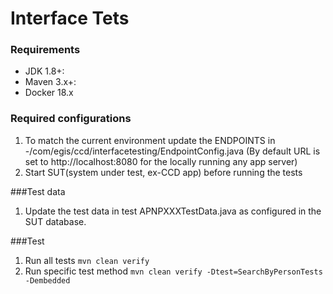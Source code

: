 # Interface Tets

### Requirements

- JDK 1.8+:
- Maven 3.x+:
- Docker 18.x

### Required configurations

1. To match the current environment update the ENDPOINTS  in -/com/egis/ccd/interfacetesting/EndpointConfig.java (By default URL is set to http://localhost:8080 for the locally running any app server)
2. Start SUT(system under test, ex-CCD app) before running the tests

###Test data
1. Update the test data in test APNPXXXTestData.java as configured in the SUT database.

###Test
1. Run all tests `mvn clean verify`
1. Run specific test method `mvn clean verify -Dtest=SearchByPersonTests -Dembedded`



